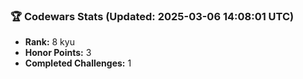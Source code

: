 ### 🏆 Codewars Stats (Updated: 2025-03-06 14:08:01 UTC)

- **Rank:** 8 kyu
- **Honor Points:** 3
- **Completed Challenges:** 1
